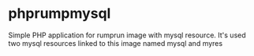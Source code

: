 # phprumpmysql
Simple PHP application for rumprun image with mysql resource.
It's used two mysql resources linked to this image named mysql and myres

